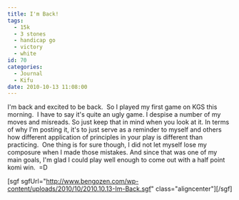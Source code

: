 ```yaml
---
title: I'm Back!
tags:
  - 15k
  - 3 stones
  - handicap go
  - victory
  - white
id: 70
categories:
  - Journal
  - Kifu
date: 2010-10-13 11:08:00
---
```


I'm back and excited to be back.  So I played my first game on KGS this morning.  I have to say it's quite an ugly game. I despise a number of my moves and misreads. So just keep that in mind when you look at it. In terms of why I'm posting it, it's to just serve as a reminder to myself and others how different application of principles in your play is different than practicing.  One thing is for sure though, I did not let myself lose my composure when I made those mistakes. And since that was one of my main goals, I'm glad I could play well enough to come out with a half point komi win.  =D

<!--more-->

[sgf sgfUrl="http://www.bengozen.com/wp-content/uploads/2010/10/2010.10.13-Im-Back.sgf" class="aligncenter"][/sgf]